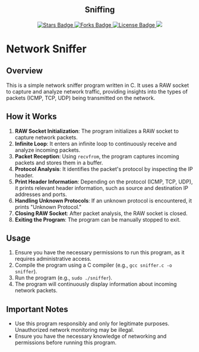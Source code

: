 <h2 align="center">Sniffing</h2>

<p align="center">
  <a href="https://github.com/Sasser1337/Sniffing/stargazers">
    <img src="https://img.shields.io/github/stars/Sasser1337/Sniffing" alt="Stars Badge"/>
  </a>
  <a href="https://github.com/Sasser1337/awesome-github-profile-readme/network/members">
    <img src="https://img.shields.io/github/forks/Sasser1337/Sniffing" alt="Forks Badge"/>
  </a>
  <a href="https://github.com/Sasser1337/Sniffing/blob/master/LICENSE">
    <img src="https://img.shields.io/github/license/Sasser1337/Sniffing?color=2b9348" alt="License Badge"/>
  </a>
  <a href="https://hits.seeyoufarm.com">
    <img src="https://hits.seeyoufarm.com/api/count/incr/badge.svg?url=https%3A%2F%2Fgithub.com%2FSasser1337%2FSniffing%2F&count_bg=%2379C83D&title_bg=%23555555&icon=&icon_color=%23E7E7E7&title=hits&edge_flat=false"/>
  </a>
</p>



# Network Sniffer

## Overview
This is a simple network sniffer program written in C. It uses a RAW socket to capture and analyze network traffic, providing insights into the types of packets (ICMP, TCP, UDP) being transmitted on the network.

## How it Works
1. **RAW Socket Initialization**: The program initializes a RAW socket to capture network packets.
2. **Infinite Loop**: It enters an infinite loop to continuously receive and analyze incoming packets.
3. **Packet Reception**: Using `recvfrom`, the program captures incoming packets and stores them in a buffer.
4. **Protocol Analysis**: It identifies the packet's protocol by inspecting the IP header.
5. **Print Header Information**: Depending on the protocol (ICMP, TCP, UDP), it prints relevant header information, such as source and destination IP addresses and ports.
6. **Handling Unknown Protocols**: If an unknown protocol is encountered, it prints "Unknown Protocol."
7. **Closing RAW Socket**: After packet analysis, the RAW socket is closed.
8. **Exiting the Program**: The program can be manually stopped to exit.

## Usage
1. Ensure you have the necessary permissions to run this program, as it requires administrative access.
2. Compile the program using a C compiler (e.g., `gcc sniffer.c -o sniffer`).
3. Run the program (e.g., `sudo ./sniffer`).
4. The program will continuously display information about incoming network packets.

## Important Notes
- Use this program responsibly and only for legitimate purposes. Unauthorized network monitoring may be illegal.
- Ensure you have the necessary knowledge of networking and permissions before running this program.
